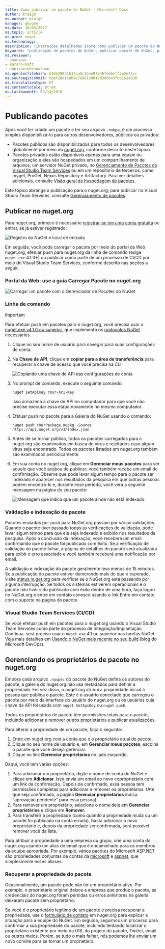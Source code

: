 ```yaml
---
title: Como publicar um pacote do NuGet | Microsoft Docs
author: kraigb
ms.author: kraigb
manager: ghogen
ms.date: 10/05/2017
ms.topic: article
ms.prod: nuget
ms.technology: 
description: "Instruções detalhadas sobre como publicar um pacote do NuGet no nuget.org ou feeds privados e como gerenciar a propriedade de pacote no nuget.org."
keywords: "publicação de pacotes do NuGet, publicar pacote do NuGet, propriedade de pacote do NuGet, publicar no nuget.org, feeds do NuGet privados"
ms.reviewer:
- anangaur
- karann-msft
- unniravindranathan
ms.openlocfilehash: 610b20831b17ca5c1bae07546fde6eff3e2e43cc
ms.sourcegitcommit: b0af28d1c809c7e951b0817d306643fcc162a030
ms.translationtype: HT
ms.contentlocale: pt-BR
ms.lasthandoff: 02/14/2018
---
```

# <a name="publishing-packages"></a>Publicando pacotes

Após você ter criado um pacote e ter seu arquivo `.nukpg`, é um processo simples disponibilizá-lo para outros desenvolvedores, públicos ou privados:

- Pacotes públicos são disponibilizados para todos os desenvolvedores globalmente por meio do [nuget.org](https://www.nuget.org/packages/manage/upload), conforme descrito neste tópico.
- Pacotes privados estão disponíveis apenas para uma equipe ou organização e eles são hospedados em um compartilhamento de arquivos, um servidor NuGet privado, no [Gerenciamento de Pacotes do Visual Studio Team Services](https://www.visualstudio.com/docs/package/nuget/publish) ou em um repositório de terceiros, como myget, ProGet, Nexus Repository e Artifactory. Para ver detalhes adicionais, consulte [Visão geral de hospedagem de pacotes](../hosting-packages/overview.md).

Este tópico abrange a publicação para o nuget.org; para publicar no Visual Studio Team Services, consulte [Gerenciamento de pacotes](https://www.visualstudio.com/docs/package/nuget/publish).

## <a name="publish-to-nugetorg"></a>Publicar no nuget.org

Para nuget.org, primeiro é necessário [registrar-se em uma conta gratuita](https://www.nuget.org/users/account/LogOn?returnUrl=%2F) ou entrar, se já estiver registrado:

![Registro do NuGet e local de entrada](media/publish_NuGetSignIn.png)

Em seguida, você pode carregar o pacote por meio do portal da Web nuget.org, efetuar push para nuget.org da linha de comando (exige `nuget.exe` 4.1.0+) ou publicar como parte de um processo de CI/CD por meio do Visual Studio Team Services, conforme descrito nas seções a seguir.

### <a name="web-portal-use-the-upload-package-tab-on-nugetorg"></a>Portal da Web: use a guia Carregar Pacote no nuget.org

![Carregar um pacote com o Gerenciador de Pacotes do NuGet](media/publish_UploadYourPackage.PNG)

### <a name="command-line"></a>Linha de comando

> [!Important]
> Para efetuar push em pacotes para o nuget.org, você precisa usar o [nuget.exe v4.1.0 ou superior](https://www.nuget.org/downloads), que implementa os [protocolos NuGet](../api/nuget-protocols.md) necessários.

1. Clique no seu nome de usuário para navegar para suas configurações de conta.
1. Na **Chave de API**, clique em **copiar para a área de transferência** para recuperar a chave de acesso que você precisa na CLI:

    ![Copiando uma chave de API das configurações de conta](media/publish_APIKey.png)

1. No prompt de comando, execute o seguinte comando:

    ```cli
    nuget setApiKey Your-API-Key
    ```

    Isso armazena a chave de API no computador para que você não precise executar essa etapa novamente no mesmo computador.

1. Efetuar push no pacote para a Galeria do NuGet usando o comando:

    ```cli
    nuget push YourPackage.nupkg -Source https://api.nuget.org/v3/index.json
    ```

1. Antes de se tornar público, todos os pacotes carregados para o nuget.org são examinados em busca de vírus e rejeitados caso algum vírus seja encontrado. Todos os pacotes listados em nuget.org também são examinados periodicamente.

1. Em sua conta no nuget.org, clique em **Gerenciar meus pacotes** para ver aquele que você acabou de publicar; você também recebe um email de confirmação. Observe que pode levar algum tempo para o pacote ser indexado e aparecer nos resultados da pesquisa em que outras pessoas podem encontrá-lo e, durante esse período, você verá a seguinte mensagem na página do seu pacote:

    ![Mensagem que indica que um pacote ainda não está indexado](media/publish_NotYetIndexed.png)

### <a name="package-validation-and-indexing"></a>Validação e indexação de pacote

Pacotes enviados por push para NuGet.org passam por várias validações. Quando o pacote tiver passado todas as verificações de validação, pode levar algum tempo para que ele seja indexado e exibido nos resultados da pesquisa. Após a conclusão da indexação, você receberá um email confirmando que o pacote foi publicado com êxito. Se a verificação de validação do pacote falhar, a página de detalhes do pacote será atualizada para exibir o erro associado e você também receberá uma notificação por email.

A validação e indexação do pacote geralmente leva menos de 15 minutos. Se a publicação do pacote estiver demorando mais do que o esperado, visite [status.nuget.org](https://status.nuget.org/) para verificar se o NuGet.org está passando por alguma interrupção. Se todos os sistemas estiverem operacionais e o pacote não tiver sido publicado com êxito dentro de uma hora, faça logon no NuGet.org e entre em contato conosco usando o link Entre em contato com o suporte na página do pacote.

### <a name="visual-studio-team-services-cicd"></a>Visual Studio Team Services (CI/CD)

Se você efetuar push em pacotes para o nuget.org usando o Visual Studio Team Services como parte do processo de Integração/Implantação Contínua, será preciso usar o `nuget.exe` 4.1 ou superior nas tarefas NuGet. Veja mais detalhes em [Usando o NuGet mais recente no seu build](https://blogs.msdn.microsoft.com/devops/2017/09/29/using-the-latest-nuget-in-your-build/) (blog do Microsoft DevOps).

## <a name="managing-package-owners-on-nugetorg"></a>Gerenciando os proprietários de pacote no nuget.org

Embora cada arquivo `.nuspec` do pacote do NuGet defina os autores do pacote, a galeria do nuget.org não usa metadados para definir a propriedade. Em vez disso, o nuget.org atribui a propriedade inicial à pessoa que publica o pacote. Este é o usuário conectado que carregou o pacote por meio da interface do usuário do nuget.org ou os usuários cuja chave de API foi usada com `nuget SetApiKey` ou `nuget push`.

Todos os proprietários de pacote têm permissões totais para o pacote, incluindo adicionar e remover outros proprietários e publicar atualizações.

Para alterar a propriedade de um pacote, faça o seguinte:

1. Entre em nuget.org com a conta que é o proprietário atual do pacote.
1. Clique no seu nome de usuário e, em **Gerenciar meus pacotes**, escolha o pacote que você deseja gerenciar.
1. Clique no link **Gerenciar proprietários** no lado esquerdo.

Daqui, você tem várias opções:

1. Para adicionar um proprietário, digite o nome de conta do NuGet e clique em **Adicionar**. Isso envia um email ao novo coproprietário com um link de confirmação. Depois de confirmado, essa pessoa tem permissões completas para adicionar e remover os proprietários. (Até que seja confirmado, a página **Gerenciar proprietários** indica “aprovação pendente” para essa pessoa).
1. Para remover um proprietário, selecione o nome dele em **Gerenciar proprietários** e clique em **Remover**.
1. Para transferir a propriedade (como quando a propriedade muda ou um pacote foi publicado na conta errada), basta adicionar o novo proprietário e, depois da propriedade ser confirmada, será possível remover você da lista.

Para atribuir a propriedade a uma empresa ou grupo, crie uma conta do nuget.org usando um alias de email que é encaminhado para os membros da equipe apropriada. Por exemplo, vários pacotes do Microsoft ASP.NET são propriedades conjuntas de contas da [microsoft](http://nuget.org/profiles/microsoft) e [aspnet](http://nuget.org/profiles/aspnet), que simplesmente esses aliases.

### <a name="recovering-package-ownership"></a>Recuperar a propriedade do pacote

Ocasionalmente, um pacote pode não ter um proprietário ativo. Por exemplo, o proprietário original deixou a empresa que produz o pacote, as credenciais do nuget.org foram perdidas ou erros anteriores na galeria deixaram pacote sem proprietário.

Se você é o proprietário legítimo de um pacote e precisa recuperar a propriedade, use o [formulário de contato](https://www.nuget.org/policies/Contact) em nuget.org para explicar a situação para a equipe do NuGet. Em seguida, seguimos um processo para confirmar a sua propriedade do pacote, incluindo tentando localizar o proprietário existente por meio da URL do projeto do pacote, Twitter, email ou outros meios. Porém, se tudo o mais falhar, nós podemos lhe enviar um novo convite para se tornar um proprietário.

